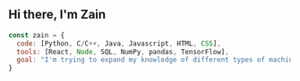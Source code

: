 <h2> Hi there, I'm Zain</h2>

```javascript
const zain = {
  code: [Python, C/C++, Java, Javascript, HTML, CSS],
  tools: [React, Node, SQL, NumPy, pandas, TensorFlow],
  goal: "I'm trying to expand my knowledge of different types of machine learning algorithms and when to apply them"
}
```
